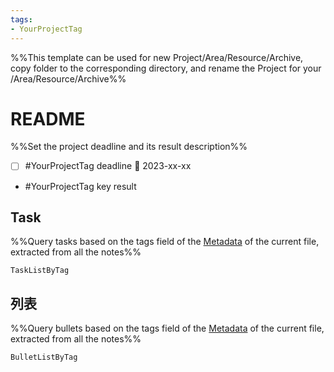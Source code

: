 ```yaml
---
tags: 
- YourProjectTag
---
```


%%This template can be used for new Project/Area/Resource/Archive, copy folder to the corresponding directory, and rename the Project for your /Area/Resource/Archive%%

# README
%%Set the project deadline and its result description%%
- [ ] #YourProjectTag deadline 📅 2023-xx-xx
- #YourProjectTag key result

## Task
%%Query tasks based on the tags field of the [Metadata](https://help.obsidian.md/Editing+and+formatting/Metadata) of the current file, extracted from all the notes%%
```PeriodicPARA
TaskListByTag
```

## 列表
%%Query bullets based on the tags field of the [Metadata](https://help.obsidian.md/Editing+and+formatting/Metadata) of the current file, extracted from all the notes%%
```PeriodicPARA
BulletListByTag
```
